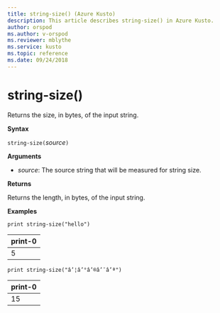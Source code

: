 ```yaml
---
title: string-size() (Azure Kusto)
description: This article describes string-size() in Azure Kusto.
author: orspod
ms.author: v-orspod
ms.reviewer: mblythe
ms.service: kusto
ms.topic: reference
ms.date: 09/24/2018
---
```

# string-size()

Returns the size, in bytes, of the input string.
		
**Syntax**

`string-size(`*source*`)`

**Arguments**

* *source*: The source string that will be measured for string size.

**Returns**

Returns the length, in bytes, of the input string.

**Examples**

```kusto
print string-size("hello")
```

|print-0|
|---|
|5|

```kusto
print string-size("â’¦â’°â’®â’¯â’ª")
```

|print-0|
|---|
|15|